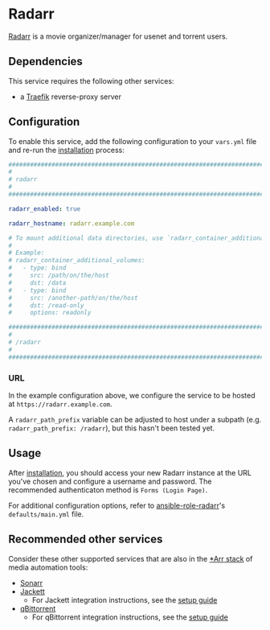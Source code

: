 # Radarr

[Radarr](https://radarr.video/) is a movie organizer/manager for usenet and torrent users.

## Dependencies

This service requires the following other services:

- a [Traefik](traefik.md) reverse-proxy server

## Configuration

To enable this service, add the following configuration to your `vars.yml` file and re-run the [installation](../installing.md) process:

```yaml
########################################################################
#                                                                      #
# radarr                                                               #
#                                                                      #
########################################################################

radarr_enabled: true

radarr_hostname: radarr.example.com

# To mount additional data directories, use `radarr_container_additional_volumes`
#
# Example:
# radarr_container_additional_volumes:
#   - type: bind
#     src: /path/on/the/host
#     dst: /data
#   - type: bind
#     src: /another-path/on/the/host
#     dst: /read-only
#     options: readonly

########################################################################
#                                                                      #
# /radarr                                                              #
#                                                                      #
########################################################################
```

### URL

In the example configuration above, we configure the service to be hosted at `https://radarr.example.com`.

A `radarr_path_prefix` variable can be adjusted to host under a subpath (e.g. `radarr_path_prefix: /radarr`), but this hasn't been tested yet.

## Usage

After [installation](../installing.md), you should access your new Radarr instance at the URL you've chosen and configure a username and password. The recommended authenticaton method is `Forms (Login Page)`.

For additional configuration options, refer to [ansible-role-radarr](https://github.com/spatterIight/ansible-role-radarr)'s `defaults/main.yml` file.

## Recommended other services

Consider these other supported services that are also in the [*Arr stack](https://wiki.servarr.com/) of media automation tools:

- [Sonarr](sonarr.md)
- [Jackett](jackett.md)
  - For Jackett integration instructions, see the [setup guide](jackett.md#adding-an-indexer)
- [qBittorrent](qbittorrent.md)
  - For qBittorrent integration instructions, see the [setup guide](qbittorrent.md#intergration-with-sonarrradarr)
